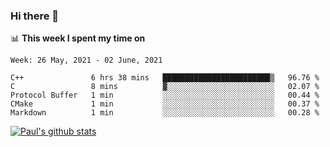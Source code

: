 ### Hi there 👋

📊 **This week I spent my time on**
<!--START_SECTION:waka-->
```text
Week: 26 May, 2021 - 02 June, 2021

C++               6 hrs 38 mins   ████████████████████████▒   96.76 % 
C                 8 mins          ▓░░░░░░░░░░░░░░░░░░░░░░░░   02.07 % 
Protocol Buffer   1 min           ░░░░░░░░░░░░░░░░░░░░░░░░░   00.44 % 
CMake             1 min           ░░░░░░░░░░░░░░░░░░░░░░░░░   00.37 % 
Markdown          1 min           ░░░░░░░░░░░░░░░░░░░░░░░░░   00.28 % 
```
<!--END_SECTION:waka-->


[![Paul's github stats](https://github-readme-stats.vercel.app/api?username=mickeyouyou&theme=dracula&show_icons=true)](https://github.com/anuraghazra/github-readme-stats)
